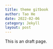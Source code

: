 ```yaml
---
title: theme gitbook
author: Tao He
date: 2022-02-06
category: Jekyll
layout: post
---
```


This is an draft page.
